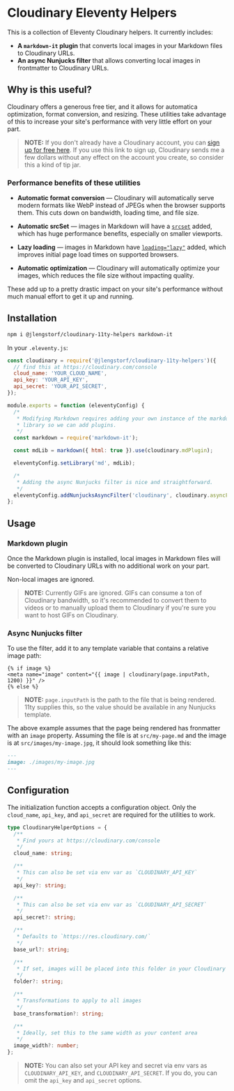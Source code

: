# Cloudinary Eleventy Helpers

This is a collection of Eleventy Cloudinary helpers. It currently includes:

- **A `markdown-it` plugin** that converts local images in your Markdown files to Cloudinary URLs.
- **An async Nunjucks filter** that allows converting local images in frontmatter to Cloudinary URLs.

## Why is this useful?

Cloudinary offers a generous free tier, and it allows for automatica optimization, format conversion, and resizing. These utilities take advantage of this to increase your site's performance with very little effort on your part.

> **NOTE:** If you don't already have a Cloudinary account, you can [sign up for free here](https://jason.af/cloudinary). If you use this link to sign up, Cloudinary sends me a few dollars without any effect on the account you create, so consider this a kind of tip jar.

### Performance benefits of these utilities

- **Automatic format conversion** — Cloudinary will automatically serve modern formats like WebP instead of JPEGs when the browser supports them. This cuts down on bandwidth, loading time, and file size.

- **Automatic srcSet** — images in Markdown will have a [`srcset`](https://developer.mozilla.org/en-US/docs/Web/HTML/Element/img#attr-srcset) added, which has huge performance benefits, especially on smaller viewports.

- **Lazy loading** — images in Markdown have [`loading="lazy"`](https://addyosmani.com/blog/lazy-loading/) added, which improves initial page load times on supported browsers.

- **Automatic optimization** — Cloudinary will automatically optimize your images, which reduces the file size without impacting quality.

These add up to a pretty drastic impact on your site's performance without much manual effort to get it up and running.

## Installation

```sh
npm i @jlengstorf/cloudinary-11ty-helpers markdown-it
```

In your `.eleventy.js`:

```js
const cloudinary = require('@jlengstorf/cloudinary-11ty-helpers')({
  // find this at https://cloudinary.com/console
  cloud_name: 'YOUR_CLOUD_NAME',
  api_key: 'YOUR_API_KEY',
  api_secret: 'YOUR_API_SECRET',
});

module.exports = function (eleventyConfig) {
  /*
   * Modifying Markdown requires adding your own instance of the markdown-it
   * library so we can add plugins.
   */
  const markdown = require('markdown-it');

  const mdLib = markdown({ html: true }).use(cloudinary.mdPlugin);

  eleventyConfig.setLibrary('md', mdLib);

  /*
   * Adding the async Nunjucks filter is nice and straightforward.
   */
  eleventyConfig.addNunjucksAsyncFilter('cloudinary', cloudinary.asyncFilter);
};
```

## Usage

### Markdown plugin

Once the Markdown plugin is installed, local images in Markdown files will be converted to Cloudinary URLs with no additional work on your part.

Non-local images are ignored.

> **NOTE:** Currently GIFs are ignored. GIFs can consume a ton of Cloudinary bandwidth, so it's recommended to convert them to videos or to manually upload them to Cloudinary if you're sure you want to host GIFs on Cloudinary.

### Async Nunjucks filter

To use the filter, add it to any template variable that contains a relative image path:

```nunjucks
{% if image %}
<meta name="image" content="{{ image | cloudinary(page.inputPath, 1200) }}" />
{% else %}
```

> **NOTE:** `page.inputPath` is the path to the file that is being rendered. 11ty supplies this, so the value should be available in any Nunjucks template.

The above example assumes that the page being rendered has fronmatter with an `image` property. Assuming the file is at `src/my-page.md` and the image is at `src/images/my-image.jpg`, it should look something like this:

```md
---
image: ./images/my-image.jpg
---
```

## Configuration

The initialization function accepts a configuration object. Only the `cloud_name`, `api_key`, and `api_secret` are required for the utilities to work.

```ts
type CloudinaryHelperOptions = {
  /**
   * Find yours at https://cloudinary.com/console
   */
  cloud_name: string;

  /**
   * This can also be set via env var as `CLOUDINARY_API_KEY`
   */
  api_key?: string;

  /**
   * This can also be set via env var as `CLOUDINARY_API_SECRET`
   */
  api_secret?: string;

  /**
   * Defaults to `https://res.cloudinary.com/`
   */
  base_url?: string;

  /**
   * If set, images will be placed into this folder in your Cloudinary account
   */
  folder?: string;

  /**
   * Transformations to apply to all images
   */
  base_transformation?: string;

  /**
   * Ideally, set this to the same width as your content area
   */
  image_width?: number;
};
```

> **NOTE:** You can also set your API key and secret via env vars as `CLOUDINARY_API_KEY`, and `CLOUDINARY_API_SECRET`. If you do, you can omit the `api_key` and `api_secret` options.
